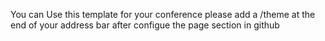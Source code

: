 You can Use this template for your conference 
please add a /theme at the end of your address bar after configue the page section in github